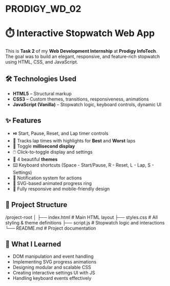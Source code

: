 # PRODIGY_WD_02
# ⏱️ Interactive Stopwatch Web App

This is **Task 2** of my **Web Development Internship** at **Prodigy InfoTech**.  
The goal was to build an elegant, responsive, and feature-rich stopwatch using HTML, CSS, and JavaScript.


## 🛠️ Technologies Used

- **HTML5** – Structural markup
- **CSS3** – Custom themes, transitions, responsiveness, animations
- **JavaScript (Vanilla)** – Stopwatch logic, keyboard controls, dynamic UI

## ✨ Features

- ⏯️ Start, Pause, Reset, and Lap timer controls  
- 📏 Tracks lap times with highlights for **Best** and **Worst** laps  
- 🧮 Toggle **millisecond display**  
- 🖱️ Click-to-toggle display and settings  
- 🎨 4 beautiful **themes**  
- ⌨️ Keyboard shortcuts (Space - Start/Pause, R - Reset, L - Lap, S - Settings)  
- 🔔 Notification system for actions  
- 🧩 SVG-based animated progress ring  
- 📱 Fully responsive and mobile-friendly design



## 📂 Project Structure

/project-root
│
├── index.html # Main HTML layout
├── styles.css # All styling & theme definitions
├── script.js # Stopwatch logic and interactions
└── README.md # Project documentation

## 🧠 What I Learned

- DOM manipulation and event handling
- Implementing SVG progress animations
- Designing modular and scalable CSS
- Creating interactive settings UI with JS
- Handling keyboard events effectively

